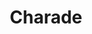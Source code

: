 ---
layout: film

excerpt: Romance and suspense ensue in Paris as a woman is pursued by several men who want a fortune her murdered husband had stolen. Who can she trust?
title: Charade
runtime: 113
genre:
- Romance
- Comedy
- Mystery
silent: no
decade: 1960s
recommended: yes
editors-rating: 4
image:  /feature-images/Charade-1963.jpg
video: https://www.youtube.com/embed/sNlp4qpYh5o?rel=0&amp;controls=0&amp;showinfo=0
synopsis: Romance and suspense ensue in Paris as a woman is pursued by several men who want a fortune her murdered husband had stolen. Who can she trust?
director: Stanley Donen
year: 1963
country: USA
cast:  
- Cary Grant
- Audrey Hepburn
- Walter Matthau
imdb: http://www.imdb.com/title/tt0056923/?ref_=nv_sr_1

---